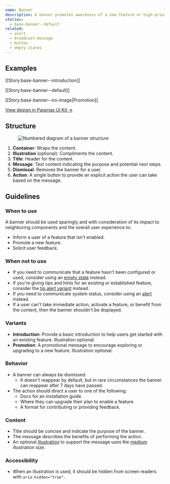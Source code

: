 ```yaml
---
name: Banner
description: A banner promotes awareness of a new feature or high-priority research initiative.
stories:
  - base-banner--default
related:
  - alert
  - broadcast-message
  - button
  - empty-states
---
```


## Examples

[[Story:base-banner--introduction]]

[[Story:base-banner--default]]

[[Story:base-banner--no-image|Promotion]]

[View design in Pajamas UI Kit →](https://www.figma.com/file/qEddyqCrI7kPSBjGmwkZzQ/Pajamas-UI-Kit?node-id=4845%3A7873)

## Structure

<figure class="figure" role="figure" aria-label="Banner structure">
  <img class="figure-img" src="/img/banner-structure.svg" alt="Numbered diagram of a banner structure" role="img" />
</figure>

1. **Container**: Wraps the content.
1. **Illustration** (optional): Compliments the content.
1. **Title**: Header for the content.
1. **Message**: Text content indicating the purpose and potential next steps.
1. **Dismissal**: Removes the banner for a user.
1. **Action**: A single button to provide an explicit action the user can take based on the message.

## Guidelines

### When to use 

A banner should be used sparingly and with consideration of its impact to neighboring components and the overall user experience to:

- Inform a user of a feature that isn't enabled.
- Promote a new feature.
- Solicit user feedback. 

### When not to use

- If you need to communicate that a feature hasn't been configured or used, consider using an [empty state](https://design.gitlab.com/regions/empty-states) instead.
- If you're giving tips and hints for an existing or established feature, consider the [tip alert variant](/components/alert#variants) instead.
- If you need to communicate system status, consider using an [alert](/components/alert) instead.
- If a user can't take immediate action, activate a feature, or benefit from the content, then the banner shouldn't be displayed.

### Variants

- **Introduction**: Provide a basic introduction to help users get started with an existing feature. Illustration optional.
- **Promotion**: A promotional message to encourage exploring or upgrading to a new feature. Illustration optional.

### Behavior

- A banner can always be dismissed.
  - It doesn't reappear by default, but in rare circumstances the banner can reappear after 7 days have passed.
- The action should direct a user to one of the following:
  - Docs for an installation guide.
  - Where they can upgrade their plan to enable a feature.
  - A format for contributing or providing feedback.

### Content

- Title should be concise and indicate the purpose of the banner.
- The message describes the benefits of performing the action.
- An optional [illustration](/product-foundations/illustration) to support the message uses the [medium](/product-foundations/illustration#grid-and-size) illustration size.

### Accessibility

- When an illustration is used, it should be hidden from screen readers with `aria-hidden="true"`.

